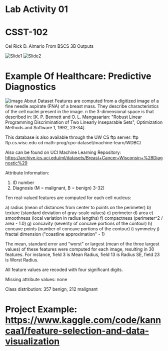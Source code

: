 # Lab Activity 01
# CSST-102
Cel Rick D. Almario From BSCS 3B Outputs

![Slide1](https://github.com/user-attachments/assets/a1fa5732-8f94-4a70-bc06-62575d082d83)
![Slide2](https://github.com/user-attachments/assets/6bbed103-b6cc-4379-b634-404946a1afea)

# Example Of Healthcare: Predictive Diagnostics 

![image](https://github.com/user-attachments/assets/afcec66d-a7d1-444d-b3f8-46138465007c)
About Dataset
Features are computed from a digitized image of a fine needle aspirate (FNA) of a breast mass. They describe characteristics of the cell nuclei present in the image.
n the 3-dimensional space is that described in: [K. P. Bennett and O. L. Mangasarian: "Robust Linear Programming Discrimination of Two Linearly Inseparable Sets", Optimization Methods and Software 1, 1992, 23-34].

This database is also available through the UW CS ftp server:
ftp ftp.cs.wisc.edu
cd math-prog/cpo-dataset/machine-learn/WDBC/

Also can be found on UCI Machine Learning Repository: https://archive.ics.uci.edu/ml/datasets/Breast+Cancer+Wisconsin+%28Diagnostic%29

Attribute Information:

1) ID number
2) Diagnosis (M = malignant, B = benign)
3-32)

Ten real-valued features are computed for each cell nucleus:

a) radius (mean of distances from center to points on the perimeter)
b) texture (standard deviation of gray-scale values)
c) perimeter
d) area
e) smoothness (local variation in radius lengths)
f) compactness (perimeter^2 / area - 1.0)
g) concavity (severity of concave portions of the contour)
h) concave points (number of concave portions of the contour)
i) symmetry
j) fractal dimension ("coastline approximation" - 1)

The mean, standard error and "worst" or largest (mean of the three
largest values) of these features were computed for each image,
resulting in 30 features. For instance, field 3 is Mean Radius, field
13 is Radius SE, field 23 is Worst Radius.

All feature values are recoded with four significant digits.

Missing attribute values: none

Class distribution: 357 benign, 212 malignant

# Project Example: https://www.kaggle.com/code/kanncaa1/feature-selection-and-data-visualization




